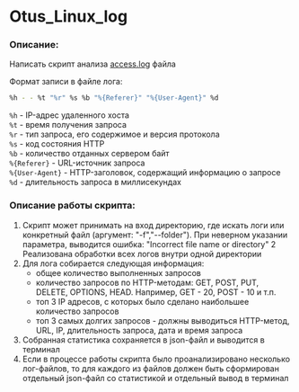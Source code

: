 # Otus_Linux_log
### Описание:

Написать скрипт анализа [access.log](access.tar.gz) файла

Формат записи в файле лога:

```bash
%h - - %t "%r" %s %b "%{Referer}" "%{User-Agent}" %d
```

`%h` - IP-адрес удаленного хоста  
`%t` - время получения запроса  
`%r` - тип запроса, его содержимое и версия протокола  
`%s` - код состояния HTTP  
`%b` - количество отданных сервером байт  
`%{Referer}` - URL-источник запроса  
`%{User-Agent}` - HTTP-заголовок, содержащий информацию о запросе  
`%d` - длительность запроса в миллисекундах

### Описание работы скрипта:
1. Скрипт может принимать на вход директорию, где искать логи или конкретный файл (аргумент: "-f","--folder").
   При неверном указании параметра, выводится ошибка: "Incorrect file name or directory"
2 Реализована обработки всех логов внутри одной директории
3. Для лога собирается следующая информация:
   - общее количество выполненных запросов
   - количество запросов по HTTP-методам: GET, POST, PUT, DELETE, OPTIONS, HEAD. Например, GET - 20, POST - 10 и т.п.
   - топ 3 IP адресов, с которых было сделано наибольшее количество запросов
   - топ 3 самых долгих запросов - должны выводиться HTTP-метод, URL, IP, длительность запроса, дата и время запроса
4. Собранная статистика сохраняется в json-файл и выводится в терминал
5. Если в процессе работы скрипта было проанализировано несколько лог-файлов, то для каждого из файлов должен быть 
сформирован отдельный json-файл со статистикой и отдельный вывод в терминал
